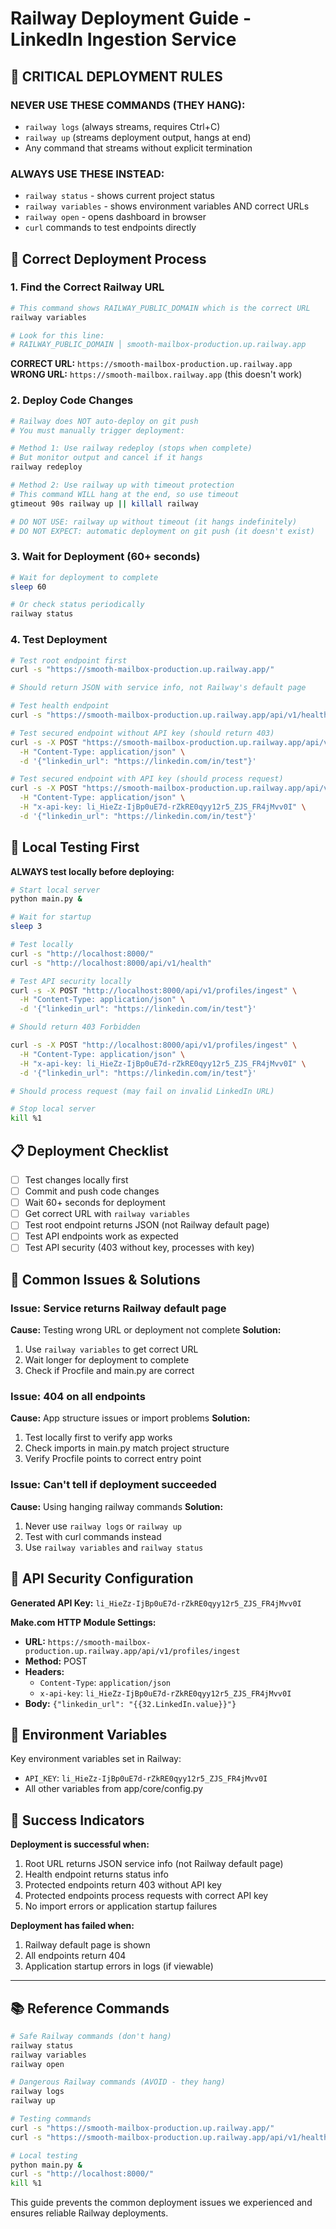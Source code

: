 # Railway Deployment Guide - LinkedIn Ingestion Service

## 🚨 CRITICAL DEPLOYMENT RULES

### NEVER USE THESE COMMANDS (THEY HANG):
- `railway logs` (always streams, requires Ctrl+C)
- `railway up` (streams deployment output, hangs at end)
- Any command that streams without explicit termination

### ALWAYS USE THESE INSTEAD:
- `railway status` - shows current project status
- `railway variables` - shows environment variables AND correct URLs
- `railway open` - opens dashboard in browser
- `curl` commands to test endpoints directly

## 🎯 Correct Deployment Process

### 1. Find the Correct Railway URL
```bash
# This command shows RAILWAY_PUBLIC_DOMAIN which is the correct URL
railway variables

# Look for this line:
# RAILWAY_PUBLIC_DOMAIN │ smooth-mailbox-production.up.railway.app
```

**CORRECT URL:** `https://smooth-mailbox-production.up.railway.app`
**WRONG URL:** `https://smooth-mailbox.railway.app` (this doesn't work)

### 2. Deploy Code Changes
```bash
# Railway does NOT auto-deploy on git push
# You must manually trigger deployment:

# Method 1: Use railway redeploy (stops when complete)
# But monitor output and cancel if it hangs
railway redeploy

# Method 2: Use railway up with timeout protection
# This command WILL hang at the end, so use timeout
gtimeout 90s railway up || killall railway

# DO NOT USE: railway up without timeout (it hangs indefinitely)
# DO NOT EXPECT: automatic deployment on git push (it doesn't exist)
```

### 3. Wait for Deployment (60+ seconds)
```bash
# Wait for deployment to complete
sleep 60

# Or check status periodically
railway status
```

### 4. Test Deployment
```bash
# Test root endpoint first
curl -s "https://smooth-mailbox-production.up.railway.app/"

# Should return JSON with service info, not Railway's default page

# Test health endpoint
curl -s "https://smooth-mailbox-production.up.railway.app/api/v1/health"

# Test secured endpoint without API key (should return 403)
curl -s -X POST "https://smooth-mailbox-production.up.railway.app/api/v1/profiles/ingest" \
  -H "Content-Type: application/json" \
  -d '{"linkedin_url": "https://linkedin.com/in/test"}'

# Test secured endpoint with API key (should process request)
curl -s -X POST "https://smooth-mailbox-production.up.railway.app/api/v1/profiles/ingest" \
  -H "Content-Type: application/json" \
  -H "x-api-key: li_HieZz-IjBp0uE7d-rZkRE0qyy12r5_ZJS_FR4jMvv0I" \
  -d '{"linkedin_url": "https://linkedin.com/in/test"}'
```

## 🔧 Local Testing First

**ALWAYS test locally before deploying:**

```bash
# Start local server
python main.py &

# Wait for startup
sleep 3

# Test locally
curl -s "http://localhost:8000/"
curl -s "http://localhost:8000/api/v1/health"

# Test API security locally
curl -s -X POST "http://localhost:8000/api/v1/profiles/ingest" \
  -H "Content-Type: application/json" \
  -d '{"linkedin_url": "https://linkedin.com/in/test"}'

# Should return 403 Forbidden

curl -s -X POST "http://localhost:8000/api/v1/profiles/ingest" \
  -H "Content-Type: application/json" \
  -H "x-api-key: li_HieZz-IjBp0uE7d-rZkRE0qyy12r5_ZJS_FR4jMvv0I" \
  -d '{"linkedin_url": "https://linkedin.com/in/test"}'

# Should process request (may fail on invalid LinkedIn URL)

# Stop local server
kill %1
```

## 📋 Deployment Checklist

- [ ] Test changes locally first
- [ ] Commit and push code changes
- [ ] Wait 60+ seconds for deployment
- [ ] Get correct URL with `railway variables`
- [ ] Test root endpoint returns JSON (not Railway default page)
- [ ] Test API endpoints work as expected
- [ ] Test API security (403 without key, processes with key)

## 🐛 Common Issues & Solutions

### Issue: Service returns Railway default page
**Cause:** Testing wrong URL or deployment not complete
**Solution:** 
1. Use `railway variables` to get correct URL
2. Wait longer for deployment to complete
3. Check if Procfile and main.py are correct

### Issue: 404 on all endpoints
**Cause:** App structure issues or import problems
**Solution:**
1. Test locally first to verify app works
2. Check imports in main.py match project structure
3. Verify Procfile points to correct entry point

### Issue: Can't tell if deployment succeeded
**Cause:** Using hanging railway commands
**Solution:**
1. Never use `railway logs` or `railway up`
2. Test with curl commands instead
3. Use `railway variables` and `railway status`

## 🔑 API Security Configuration

**Generated API Key:** `li_HieZz-IjBp0uE7d-rZkRE0qyy12r5_ZJS_FR4jMvv0I`

**Make.com HTTP Module Settings:**
- **URL:** `https://smooth-mailbox-production.up.railway.app/api/v1/profiles/ingest`
- **Method:** POST
- **Headers:**
  - `Content-Type`: `application/json`
  - `x-api-key`: `li_HieZz-IjBp0uE7d-rZkRE0qyy12r5_ZJS_FR4jMvv0I`
- **Body:** `{"linkedin_url": "{{32.LinkedIn.value}}"}`

## 📝 Environment Variables

Key environment variables set in Railway:
- `API_KEY`: `li_HieZz-IjBp0uE7d-rZkRE0qyy12r5_ZJS_FR4jMvv0I`
- All other variables from app/core/config.py

## 🎯 Success Indicators

**Deployment is successful when:**
1. Root URL returns JSON service info (not Railway default page)
2. Health endpoint returns status info
3. Protected endpoints return 403 without API key
4. Protected endpoints process requests with correct API key
5. No import errors or application startup failures

**Deployment has failed when:**
1. Railway default page is shown
2. All endpoints return 404
3. Application startup errors in logs (if viewable)

---

## 📚 Reference Commands

```bash
# Safe Railway commands (don't hang)
railway status
railway variables
railway open

# Dangerous Railway commands (AVOID - they hang)
railway logs
railway up

# Testing commands
curl -s "https://smooth-mailbox-production.up.railway.app/"
curl -s "https://smooth-mailbox-production.up.railway.app/api/v1/health"

# Local testing
python main.py &
curl -s "http://localhost:8000/"
kill %1
```

This guide prevents the common deployment issues we experienced and ensures reliable Railway deployments.
